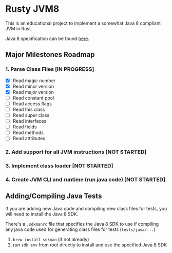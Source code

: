 # Rusty JVM8
This is an educational project to implement a somewhat Java 8 compliant JVM in Rust.

Java 8 specification can be found [here](https://docs.oracle.com/javase/specs/jvms/se8/html/index.html).

## Major Milestones Roadmap
### 1. Parse Class Files [IN PROGRESS]
- [X] Read magic number
- [X] Read minor version
- [X] Read major version
- [ ] Read constant pool
- [ ] Read access flags
- [ ] Read this class
- [ ] Read super class
- [ ] Read interfaces
- [ ] Read fields
- [ ] Read methods
- [ ] Read attributes
### 2. Add support for all JVM instructions [NOT STARTED]
### 3. Implement class loader [NOT STARTED]
### 4. Create JVM CLI and runtime (run java code) [NOT STARTED]

## Adding/Compiling Java Tests
If you are adding new Java code and compiling new class files for tests, you will need to install the Java 8 SDK.

There's a `.sdkmanrc` file that specifies the Java 8 SDK to use if compiling any java code used for generating class files for tests (`tests/java/...`)

1. `brew install sdkman` (if not already)
2. run `sdk env` from root directly to install and use the specified Java 8 SDK